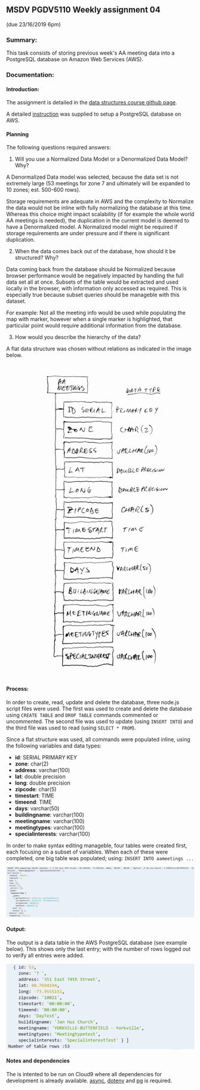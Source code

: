 ## MSDV PGDV5110 Weekly assignment 04 
(due 23/16/2019 6pm)

### Summary:

This task consists of storing previous week's AA meeting data into a PostgreSQL
database on Amazon Web Services (AWS).

### Documentation:

#### Introduction:

The assignment is detailed in the [data structures course github page](https://github.com/visualizedata/data-structures/blob/master/weekly_assignment_04.md).

A detailed [instruction](https://github.com/visualizedata/data-structures/blob/master/weekly_assignment_04_documentation.md) 
was supplied to setup a PostgreSQL database on AWS.


#### Planning

The following questions required answers: 

1. Will you use a Normalized Data Model or a Denormalized Data Model? Why?


A Denormalized Data model was selected, because the data set is not extremely large
(53 meetings for zone 7 and ultimately will be expanded to 10 zones; est. 500-600 rows).

Storage requirements are adequate in AWS and the complexity to Normalize the data
would not be inline with fully normalizing the database at this time.
Whereas this choice might impact scalability (if for example the whole world AA 
meetings is needed), the duplication in the current model is deemed
to have a Denormalized model. 
A Normalized model might be required if storage requirements are under pressure
and if there is significant duplication.



2. When the data comes back out of the database, how should it be structured? Why?

Data coming back from the database should be Normalized because browser 
performance would be negatively impacted by handling the full data set all at once.
Subsets of the table would be extracted and used locally in the browser, with
information only accessed as required.
This is especially true because subset queries should be manageble with this 
dataset. 

For example: Not all the meeting info would be used while populating the map
with marker, however when a single marker is highlighted, that particular point
would require additional information from the database.



3. How would you describe the hierarchy of the data?

A flat data structure was chosen without relations as indicated in the image below.



![Data Structure](./images/AAmeetingsDataStruct.png)

#### Process:

In order to create, read, update and delete the database, three node.js script 
files were used. The first was used to create and delete the database using
`CREATE TABLE` and `DROP TABLE` commands commented or uncommented.
The second file was used to update (using `INSERT INTO`) and the 
third file was used to read (using `SELECT * FROM`).

Since a flat structure was used, all commands were populated inline, using the following
variables and data types:

* **id**:	SERIAL PRIMARY KEY
* **zone**:	char(2)
* **address**: varchar(100)
* **lat**: double precision 
* **long**: double precision 
* **zipcode**: char(5) 
* **timestart**: TIME 
* **timeend**: TIME
* **days**: varchar(50) 
* **buildingname**: varchar(100) 
* **meetingname**: varchar(100) 
* **meetingtypes**: varchar(100) 
* **specialinterests**: varchar(100)

In order to make syntax editing manageble, four tables were created first, 
each focusing on a subset of variables. When each of these were completed, 
one big table was populated; using: `INSERT INTO aameetings ...`

![Data Insertion](./images/wa04_insert.png)


#### Output:

The output is a data table in the AWS PostgreSQL database (see example below).
This shows only the last entry; with the number of rows logged out to verify 
all entries were added.

<!--``` -->
<!--  { id: 53,-->
<!--    zone: '7 ',-->
<!--    address: '351 East 74th Street',-->
<!--    lat: 40.7694194,-->
<!--    long: -73.9555151,-->
<!--    zipcode: '10021',-->
<!--    timestart: '00:00:00',-->
<!--    timeend: '00:00:00',-->
<!--    days: 'DayTest',-->
<!--    buildingname: 'Jan Hus Church',-->
<!--    meetingname: 'YORKVILLE-BUTTERFIELD - Yorkville',-->
<!--    meetingtypes: 'Meetingtypetest',-->
<!--    specialinterests: 'SpecialinterestTest' } ]-->
<!--Number of table rows :53-->
<!--```-->
![Data Structure](./images/wa04_selectSample.png)



#### Notes and dependencies

The is intented to be run on Cloud9 where all dependencies for development is already available.
[async](https://caolan.github.io/async/v3/),  [dotenv](https://www.npmjs.com/package/dotenv) and 
[pg](https://node-postgres.com/) is required.

